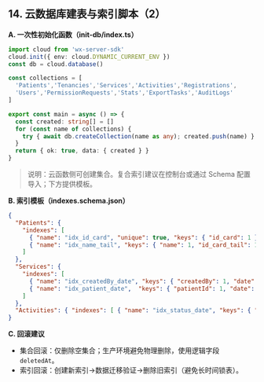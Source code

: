 ## 14. 云数据库建表与索引脚本（2）

**A. 一次性初始化函数（init-db/index.ts）**
```ts
import cloud from 'wx-server-sdk'
cloud.init({ env: cloud.DYNAMIC_CURRENT_ENV })
const db = cloud.database()

const collections = [
  'Patients','Tenancies','Services','Activities','Registrations',
  'Users','PermissionRequests','Stats','ExportTasks','AuditLogs'
]

export const main = async () => {
  const created: string[] = []
  for (const name of collections) {
    try { await db.createCollection(name as any); created.push(name) } catch(e:any) { /* 已存在忽略 */ }
  }
  return { ok: true, data: { created } }
}
```
> 说明：云函数侧可创建集合。复合索引建议在控制台或通过 Schema 配置导入；下方提供模板。

**B. 索引模板（indexes.schema.json）**
```json
{
  "Patients": {
    "indexes": [
      { "name": "idx_id_card", "unique": true, "keys": { "id_card": 1 } },
      { "name": "idx_name_tail", "keys": { "name": 1, "id_card_tail": 1 } }
    ]
  },
  "Services": {
    "indexes": [
      { "name": "idx_createdBy_date", "keys": { "createdBy": 1, "date": -1 } },
      { "name": "idx_patient_date",  "keys": { "patientId": 1, "date": -1 } }
    ]
  },
  "Activities": { "indexes": [ { "name": "idx_status_date", "keys": { "status": 1, "date": 1 } } ] }
}
```

**C. 回滚建议**
- 集合回滚：仅删除空集合；生产环境避免物理删除，使用逻辑字段 `deletedAt`。
- 索引回滚：创建新索引→数据迁移验证→删除旧索引（避免长时间锁表）。

